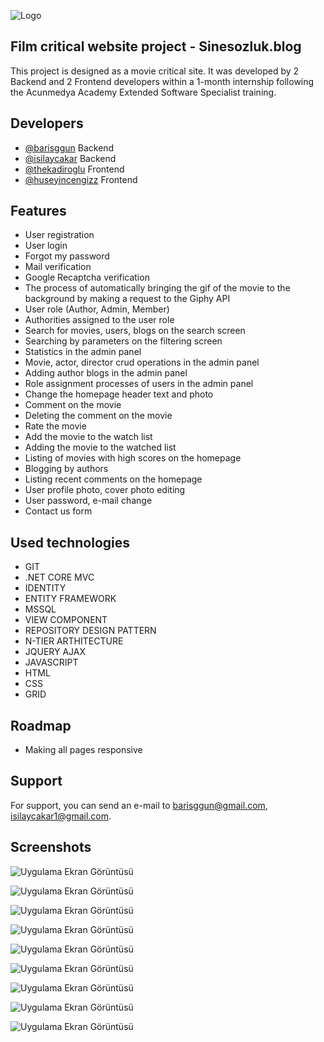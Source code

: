 
![Logo](https://raw.githubusercontent.com/barisggun/movie-backend/main/sinesozluk.logo%20(1).png)

    
## Film critical website project - Sinesozluk.blog

This project is designed as a movie critical site. It was developed by 2 Backend and 2 Frontend developers within a 1-month internship following the Acunmedya Academy Extended Software Specialist training.


## Developers

- [@barisggun](https://www.github.com/barisggun) Backend
- [@isilaycakar](https://www.github.com/isilaycakar) Backend
- [@thekadiroglu](https://www.github.com/thekadiroglu) Frontend
- [@huseyincengizz](https://www.github.com/huseyincengizz) Frontend
  
## Features

- User registration
- User login
- Forgot my password
- Mail verification
- Google Recaptcha verification
- The process of automatically bringing the gif of the movie to the background by making a request to the Giphy API
- User role (Author, Admin, Member)
- Authorities assigned to the user role
- Search for movies, users, blogs on the search screen
- Searching by parameters on the filtering screen
- Statistics in the admin panel
- Movie, actor, director crud operations in the admin panel
- Adding author blogs in the admin panel
- Role assignment processes of users in the admin panel
- Change the homepage header text and photo
- Comment on the movie
- Deleting the comment on the movie
- Rate the movie
- Add the movie to the watch list
- Adding the movie to the watched list
- Listing of movies with high scores on the homepage
- Blogging by authors
- Listing recent comments on the homepage
- User profile photo, cover photo editing
- User password, e-mail change
- Contact us form


  
## Used technologies

- GIT
- .NET CORE MVC
- IDENTITY
- ENTITY FRAMEWORK
- MSSQL
- VIEW COMPONENT
- REPOSITORY DESIGN PATTERN
- N-TIER ARTHITECTURE
- JQUERY AJAX
- JAVASCRIPT
- HTML
- CSS
- GRID
## Roadmap

- Making all pages responsive


  
## Support

For support, you can send an e-mail to barisggun@gmail.com, isilaycakar1@gmail.com.

  
## Screenshots

![Uygulama Ekran Görüntüsü](https://raw.githubusercontent.com/barisggun/movie-backend/main/01.jpg)

![Uygulama Ekran Görüntüsü](https://raw.githubusercontent.com/barisggun/movie-backend/main/02.jpg)


![Uygulama Ekran Görüntüsü](https://raw.githubusercontent.com/barisggun/movie-backend/main/03.jpg)


![Uygulama Ekran Görüntüsü](https://raw.githubusercontent.com/barisggun/movie-backend/main/04.jpg)


![Uygulama Ekran Görüntüsü](https://raw.githubusercontent.com/barisggun/movie-backend/main/06.jpg)


![Uygulama Ekran Görüntüsü](https://raw.githubusercontent.com/barisggun/movie-backend/main/07.jpg)


![Uygulama Ekran Görüntüsü](https://raw.githubusercontent.com/barisggun/movie-backend/main/08.jpg)


![Uygulama Ekran Görüntüsü](https://raw.githubusercontent.com/barisggun/movie-backend/main/09.jpg)


![Uygulama Ekran Görüntüsü](https://raw.githubusercontent.com/barisggun/movie-backend/main/011.jpg)

  
